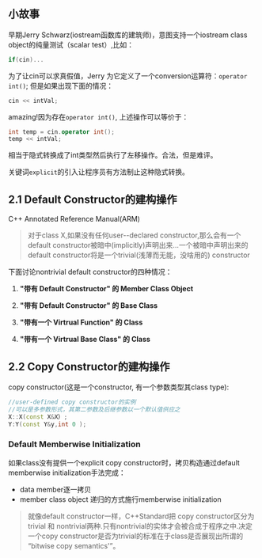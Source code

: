 ## 小故事
早期Jerry Schwarz(iostream函数库的建筑师)，意图支持一个iostream class object的纯量测试（scalar test）,比如：
```c++
if(cin)...
```
为了让cin可以求真假值，Jerry 为它定义了一个conversion运算符：`operator int()`;
但是如果出现下面的情况：
```c++
cin << intVal;
```
amazing!因为存在`operator int()`, 上述操作可以等价于：
```c++
int temp = cin.operator int();
temp << intVal;
```
相当于隐式转换成了int类型然后执行了左移操作。合法，但是难评。

关键词`explicit`的引入让程序员有方法制止这种隐式转换。

## 2.1 Default Constructor的建构操作
C++ Annotated Reference Manual(ARM) 
> 对于class X,如果没有任何user--declared constructor,那么会有一个default constructor被暗中(implicitly)声明出来…一个被暗中声明出来的default constructor将是一个trivial(浅薄而无能，没啥用的) constructor

下面讨论nontrivial default constructor的四种情况：
1. **"带有 Default Constructor" 的 Member Class Object**

2. **"带有 Default Constructor" 的 Base Class**

3. **"带有一个 Virtrual Function" 的 Class**

4. **"带有一个 Virtrual Base Class" 的 Class**

## 2.2 Copy Constructor的建构操作
copy constructor(这是一个constructor, 有一个参数类型其class type):
```c++
//user-defined copy constructor的实例
//可以是多参数形式，其第二参数及后继参数以一个默认值供应之
X::X(const X&X）;
Y:Y(const Y&y,int 0 );
```

### Default Memberwise Initialization

如果class没有提供一个explicit copy constructor时，拷贝构造通过default memberwise initialization手法完成：
- data member逐一拷贝
- member class object 递归的方式施行memberwise initialization
> 就像default constructor一样，C++Standard把
copy constructor区分为
trivial
和
nontrivial两种.只有nontrivial的实体才会被合成于程序之中.决定
一个copy
constructor是否为trivial的标准在于class是否展现出所谓的
“bitwise
copy
semantics'”。
### 
